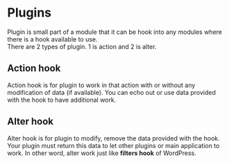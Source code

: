 # Plugins

Plugin is small part of a module that it can be hook into any modules where there is a hook available to use.  
There are 2 types of plugin. 1 is action and 2 is alter.

## Action hook
Action hook is for plugin to work in that action with or without any modification of data (if available). You can echo out or use data provided with the hook to have additional work.

## Alter hook
Alter hook is for plugin to modify, remove the data provided with the hook. Your plugin must return this data to let other plugins or main application to work. In other word, alter work just like **filters hook** of WordPress.